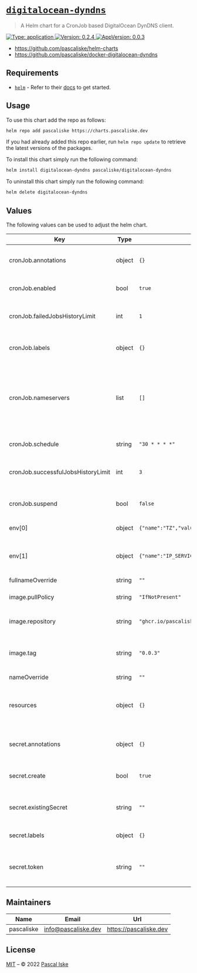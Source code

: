 # [`digitalocean-dyndns`](https://charts.pascaliske.dev/charts/digitalocean-dyndns/)

> A Helm chart for a CronJob based DigitalOcean DynDNS client.

[![Type: application](https://img.shields.io/badge/Type-application-informational?style=flat-square) ](https://charts.pascaliske.dev/charts/digitalocean-dyndns/)[![Version: 0.2.4](https://img.shields.io/badge/Version-0.2.4-informational?style=flat-square) ](https://charts.pascaliske.dev/charts/digitalocean-dyndns/)[![AppVersion: 0.0.3](https://img.shields.io/badge/AppVersion-0.0.3-informational?style=flat-square) ](https://charts.pascaliske.dev/charts/digitalocean-dyndns/)

* <https://github.com/pascaliske/helm-charts>
* <https://github.com/pascaliske/docker-digitalocean-dyndns>

## Requirements

- [`helm`](https://helm.sh) - Refer to their [docs](https://helm.sh/docs) to get started.

## Usage

To use this chart add the repo as follows:

```sh
helm repo add pascaliske https://charts.pascaliske.dev
```

If you had already added this repo earlier, run `helm repo update` to retrieve the latest versions of the packages.

To install this chart simply run the following command:

```sh
helm install digitalocean-dyndns pascaliske/digitalocean-dyndns
```

To uninstall this chart simply run the following command:

```sh
helm delete digitalocean-dyndns
```

## Values

The following values can be used to adjust the helm chart.

| Key | Type | Default | Description |
|-----|------|---------|-------------|
| cronJob.annotations | object | `{}` | Additional annotations for the cronjob object. |
| cronJob.enabled | bool | `true` | Create a cron job to update the DNS zone. |
| cronJob.failedJobsHistoryLimit | int | `1` | The number of failed finished jobs to retain. |
| cronJob.labels | object | `{}` | Additional labels for the cronjob object. |
| cronJob.nameservers | list | `[]` | The nameservers used to resolve ip service domain. Leave empty to inherit from cluster/node. |
| cronJob.schedule | string | `"30 * * * *"` | Update schedule for the cron job. |
| cronJob.successfulJobsHistoryLimit | int | `3` | The number of successful finished jobs to retain. |
| cronJob.suspend | bool | `false` | Enable/disable the cron job schedule quickly. |
| env[0] | object | `{"name":"TZ","value":"UTC"}` | Timezone for the container. |
| env[1] | object | `{"name":"IP_SERVICE","value":"ifconfig.co"}` | The IP service used to determine the current public IP. |
| fullnameOverride | string | `""` |  |
| image.pullPolicy | string | `"IfNotPresent"` | The pull policy for the deployment. |
| image.repository | string | `"ghcr.io/pascaliske/digitalocean-dyndns"` | The repository to pull the image from. |
| image.tag | string | `"0.0.3"` | The docker tag, if left empty chart's appVersion will be used. |
| nameOverride | string | `""` |  |
| resources | object | `{}` | Compute resources used by the container. More info [here](https://kubernetes.io/docs/concepts/configuration/manage-resources-containers/). |
| secret.annotations | object | `{}` | Additional annotations for the secret object. |
| secret.create | bool | `true` | Create a new secret containing the token. |
| secret.existingSecret | string | `""` | Use an existing secret to store the token. |
| secret.labels | object | `{}` | Additional labels for the secret object. |
| secret.token | string | `""` | Token used when not using an existing secret. |

## Maintainers

| Name | Email | Url |
| ---- | ------ | --- |
| pascaliske | <info@pascaliske.dev> | <https://pascaliske.dev> |

## License

[MIT](../LICENSE.md) – © 2022 [Pascal Iske](https://pascaliske.dev)
